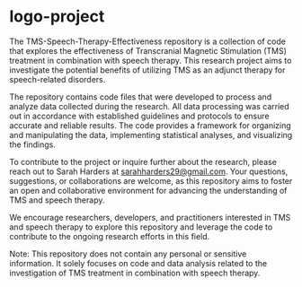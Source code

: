 # logo-project

The TMS-Speech-Therapy-Effectiveness repository is a collection of code that explores the effectiveness of Transcranial Magnetic Stimulation (TMS) treatment in combination with speech therapy. This research project aims to investigate the potential benefits of utilizing TMS as an adjunct therapy for speech-related disorders.

The repository contains code files that were developed to process and analyze data collected during the research. All data processing was carried out in accordance with established guidelines and protocols to ensure accurate and reliable results. The code provides a framework for organizing and manipulating the data, implementing statistical analyses, and visualizing the findings.

To contribute to the project or inquire further about the research, please reach out to Sarah Harders at sarahharders29@gmail.com. Your questions, suggestions, or collaborations are welcome, as this repository aims to foster an open and collaborative environment for advancing the understanding of TMS and speech therapy.

We encourage researchers, developers, and practitioners interested in TMS and speech therapy to explore this repository and leverage the code to contribute to the ongoing research efforts in this field.

Note: This repository does not contain any personal or sensitive information. It solely focuses on code and data analysis related to the investigation of TMS treatment in combination with speech therapy.
